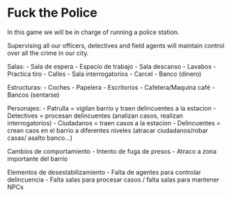 # Fuck the Police

In this game we will be in charge of running a police station.

Supervising all our officers, detectives and field agents will maintain control over all the crime in our city.

Salas:
	- Sala de espera
	- Espacio de trabajo
	- Sala descanso
	- Lavabos
	- Practica tiro
	- Calles
	- Sala interrogatorios
	- Carcel
	- Banco (dinero)
	
Estructuras:
	- Coches
	- Papelera
	- Escritorios
	- Cafetera/Maquina café
	- Bancos (sentarse)
	
Personajes:
	- Patrulla = vigilan barrio y traen delincuentes a la estacion
	- Detectives = procesan delincuentes (analizan casos, realizan interrogatorios)
	- Ciudadanos = traen casos a la estacion
	- Delincuentes = crean caos en el barrio a diferentes niveles (atracar ciudadanos/robar casas/ asalto banco...)
	
Cambios de comportamiento
	- Intento de fuga de presos
	- Atraco a zona importante del barrio
	
Elementos de desestabilizamiento
	- Falta de agentes para controlar delincuencia
	- Falta salas para procesar casos / falta salas para mantener NPCs

